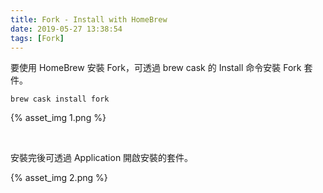 ```yaml
---
title: Fork - Install with HomeBrew
date: 2019-05-27 13:38:54
tags: [Fork]
---
```


要使用 HomeBrew 安裝 Fork，可透過 brew cask 的 Install 命令安裝 Fork 套件。  

    brew cask install fork

<!-- More -->

{% asset_img 1.png %}

</br>


安裝完後可透過 Application 開啟安裝的套件。  

{% asset_img 2.png %}
